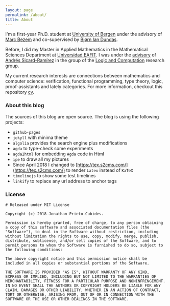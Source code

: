 ```yaml
---
layout: page
permalink: /about/
title: About
---
```


I'm a first-year Ph.D. student at [University of Bergen](https://www.uib.no/en/ii) under the
advisory of [Marc
Bezem](https://cas.oslo.no/fellows/marc-bezem-article2086-828.html) and
co-supervised by [Bjørn Ian
Dundas](https://cas.oslo.no/fellows/bjorn-ian-dundas-article2087-828.html).

Before, I did my Master in Applied Mathematics in the Mathematical Sciences Department at [Universidad EAFIT](http://www.eafit.edu.co/).
I was under the [advisory](http://www1.eafit.edu.co/asr/supervised-students.html) of [Andrés Sicard-Ramírez](http://www1.eafit.edu.co/asr/) in the group of the [Logic and Computation](http://scienti.colciencias.gov.co:8080/gruplac/jsp/visualiza/visualizagr.jsp?nro=00000000008091) research group.

My current research interests are connections between mathematics and computer science:
verification, functional programming, type theory, logic, proof-assistants and lately categories.
For more information, checkout this
repository [cv](http://github.com/jonaprieto/curriculum-vitae).

### About this blog

The sources of this blog are open source. The blog is using the following projects:

- `github-pages`
- `jekyll` with minima theme
- `algolia` provides the search engine plus modifications
- `agda` to type-check some experiments
- `agda2html` for embedding `Agda` code in Html
- `ipe` to draw all my pictures
- Since April 2018 I changed to [https://tex.s2cms.com/](https://tex.s2cms.com/) to render `Latex` instead of `KaTeX`
- `timelinejs` to show some test timelines
- `linkify` to replace any url address to anchor tags

### License

```
# Released under MIT License

Copyright (c) 2018 Jonathan Prieto-Cubides.

Permission is hereby granted, free of charge, to any person obtaining a copy of this software and associated documentation files (the "Software"), to deal in the Software without restriction, including without limitation the rights to use, copy, modify, merge, publish, distribute, sublicense, and/or sell copies of the Software, and to permit persons to whom the Software is furnished to do so, subject to the following conditions:

The above copyright notice and this permission notice shall be included in all copies or substantial portions of the Software.

THE SOFTWARE IS PROVIDED "AS IS", WITHOUT WARRANTY OF ANY KIND, EXPRESS OR IMPLIED, INCLUDING BUT NOT LIMITED TO THE WARRANTIES OF MERCHANTABILITY, FITNESS FOR A PARTICULAR PURPOSE AND NONINFRINGEMENT. IN NO EVENT SHALL THE AUTHORS OR COPYRIGHT HOLDERS BE LIABLE FOR ANY CLAIM, DAMAGES OR OTHER LIABILITY, WHETHER IN AN ACTION OF CONTRACT, TORT OR OTHERWISE, ARISING FROM, OUT OF OR IN CONNECTION WITH THE SOFTWARE OR THE USE OR OTHER DEALINGS IN THE SOFTWARE.
```
